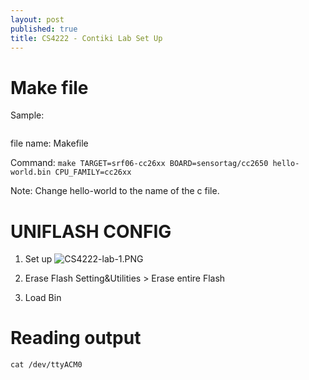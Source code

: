 ```yaml
---
layout: post
published: true
title: CS4222 - Contiki Lab Set Up
---
```

# Make file
 
 Sample:
```

```

file name: Makefile

Command:
`make TARGET=srf06-cc26xx BOARD=sensortag/cc2650 hello-world.bin
CPU_FAMILY=cc26xx`

Note: Change hello-world to the name of the c file.


# UNIFLASH CONFIG
1. Set up
![CS4222-lab-1.PNG]({{site.baseurl}}/img/CS4222-lab-1.PNG)

2. Erase Flash
Setting&Utilities > Erase entire Flash

3. Load Bin

# Reading output

`cat /dev/ttyACM0`